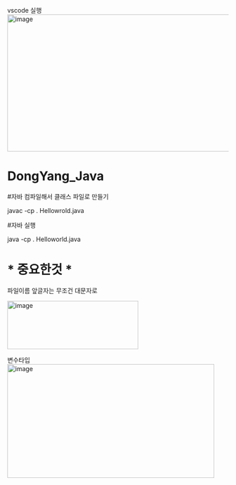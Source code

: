 vscode 실행
<img width="1145" height="312" alt="image" src="https://github.com/user-attachments/assets/0dbab82e-6fac-4ae0-86fe-73fd072ad1ed" />

# DongYang_Java

#자바 컴파일해서 클래스 파일로 만들기

javac -cp .  Hellowrold.java

#자바 실행

java -cp . Helloworld.java

# * 중요한것 * 
 파일이름 앞글자는 무조건 대문자로 

<img width="298" height="110" alt="image" src="https://github.com/user-attachments/assets/615d7b9b-3969-442b-aae6-963148be92c1" />

변수타입 
<img width="471" height="259" alt="image" src="https://github.com/user-attachments/assets/fb5450ca-3baf-4210-983d-64a079c9fd69" />
